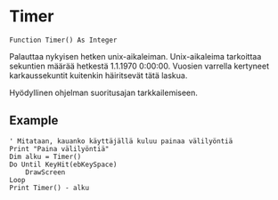 <!--time-->
Timer
=====

```eppabasic
Function Timer() As Integer
```

Palauttaa nykyisen hetken unix-aikaleiman.
Unix-aikaleima tarkoittaa sekuntien määrää hetkestä 1.1.1970 0:00:00.
Vuosien varrella kertyneet karkaussekuntit kuitenkin häiritsevät tätä laskua.

Hyödyllinen ohjelman suoritusajan tarkkailemiseen.

Example
---------
```eppabasic
' Mitataan, kauanko käyttäjällä kuluu painaa välilyöntiä
Print "Paina välilyöntiä"
Dim alku = Timer()
Do Until KeyHit(ebKeySpace)
    DrawScreen
Loop
Print Timer() - alku
```
